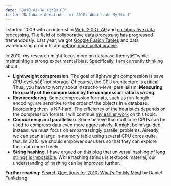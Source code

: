 ```yaml
---
date: "2010-01-04 12:00:00"
title: "Database Questions for 2010: What´s On My Mind"
---
```




I started 2009 with an interest in [Web  2.0 OLAP](http://arxiv.org/abs/0905.2657) and [collaborative data processing](http://arxiv.org/abs/0906.0910). The field of collaborative data processing has progressed tremendously. Last year, we got [Google Fusion Tables](https://support.google.com/fusiontables/answer/2571232) and data warehousing products are [getting more collaborative](http://www.dbms2.com/2009/12/27/introduction-to-gooddata/).

In 2010, my research might focus more on database theoryâ€”while maintaining a strong experimental bias. Specifically, I am currently thinking about:

- __Lightweight compression__. The goal of lightweight compression is save CPU cyclesâ€”not storage! Of course, the CPU architecture is critical. Thus, you have to worry about instruction-level parallelism. __Measuring the quality of the compression by the compression ratio is wrong.__
- __Row reordering__. Some compression formats, such as run-length encoding, are sensitive to the order of the objects in a database. Reordering them is NP-hard. The efficiency of the heuristics depends on the compression format. I will continue [my earlier work](http://arxiv.org/abs/0901.3751) on this topic.
- __Concurrency and parallelism__. Some believe that multicore CPUs can be used to compress data even more aggressively. It might be misguided. Instead, we must focus on embarrassingly parallel problems. Already, we can scan a large in-memory table using several CPU cores quite fast. In 2010, we should empower our users so that they can explore their data more freely.
- __String hashing__. I have argued on this blog that [universal hashing of long strings is impossible](/lemire/blog/2009/10/02/sensible-hashing-of-variable-length-strings-is-impossible/). While hashing strings is textbook material, our understanding of hashing can be improved further.


__Further reading__: [Search Questions for 2010: What&rsquo;s On My Mind](http://thenoisychannel.com/2010/01/03/search-questions-for-2010-whats-on-my-mind) by Daniel Tunkelang


